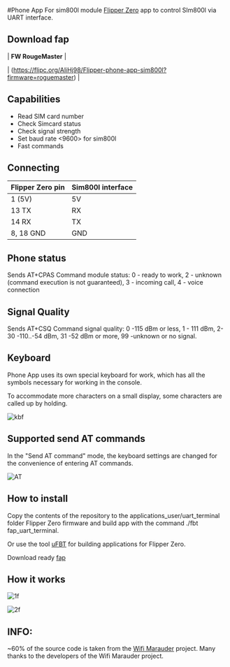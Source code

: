 #Phone App For sim800l module
[Flipper Zero](https://flipperzero.one/) app to control SIm800l via UART interface.
## Download fap
|  **FW RougeMaster** |

| (https://flipc.org/AliHj98/Flipper-phone-app-sim800l?firmware=roguemaster) |

## Capabilities
- Read SIM card number
- Check Simcard status
- Check signal strength
- Set baud rate <9600> for sim800l
- Fast commands

## Connecting
| Flipper Zero pin |Sim800l interface|
| ---------------- | --------------- |
| 1 (5V)           | 5V              |
| 13 TX            | RX              |
| 14 RX            | TX              |
|8, 18 GND         | GND             |

## Phone status
Sends AT+CPAS Command
module status: 0 - ready to work, 2 - unknown (command execution is not guaranteed), 
3 - incoming call, 4 - voice connection

## Signal Quality
Sends AT+CSQ Command
signal quality: 0 -115 dBm or less, 1 - 111 dBm, 2-30 -110..-54 dBm, 31 -52 dBm or more,
99 -unknown or no signal.

## Keyboard
Phone App uses its own special keyboard for work, which has all the symbols necessary for working in the console.

To accommodate more characters on a small display, some characters are called up by holding.

![kbf](https://user-images.githubusercontent.com/122148894/212286637-7063f1ee-c6ff-46b9-8dc5-79a5f367fab1.png)

## Supported send AT commands
In the "Send AT command" mode, the keyboard settings are changed for the convenience of entering AT commands.

![AT](https://user-images.githubusercontent.com/122148894/230785072-319fe5c9-deca-49f9-bfe4-5ace89d38d53.png)


## How to install
Copy the contents of the repository to the applications_user/uart_terminal folder Flipper Zero firmware and build app with the command ./fbt fap_uart_terminal.

Or use the tool [uFBT](https://github.com/flipperdevices/flipperzero-ufbt) for building applications for Flipper Zero.

Download ready [fap]((https://flipc.org/AliHj98/Flipper-phone-app-sim800l?firmware=roguemaster))

## How it works


![1f](https://user-images.githubusercontent.com/122148894/211161450-6d177638-3bfa-42a8-9c73-0cf3af5e5ca7.jpg)


![2f](https://user-images.githubusercontent.com/122148894/211161456-4d2be15b-4a05-4450-a62e-edcaab3772fd.jpg)



## INFO:

~60% of the source code is taken from the [Wifi Marauder](https://github.com/0xchocolate/flipperzero-firmware-with-wifi-marauder-companion) project. Many thanks to the developers of the Wifi Marauder project.
